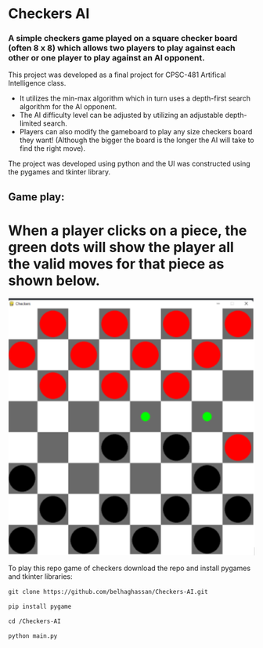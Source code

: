 # Checkers AI
 
### A simple checkers game played on a square checker board (often 8 x 8) which allows two players to play against each other or one player to play against an AI opponent.

This project was developed as a final project for CPSC-481 Artifical Intelligence class.
- It utilizes the min-max algorithm which in turn uses a depth-first search algorithm for the AI opponent.
- The AI difficulty level can be adjusted by utilizing an adjustable depth-limited search.
- Players can also modify the gameboard to play any size checkers board they want! (Although the bigger the board is the longer the AI will take to find the right move).

The project was developed using python and the UI was constructed using the pygames and tkinter library.

## Game play:
When a player clicks on a piece, the green dots will show the player all the valid moves for that piece as shown below.
========
![8 x 8 Checkers Board](https://github.com/belhaghassan/Checkers-AI/blob/main/resources/board.png "Checker Board Gameplay")


To play this repo game of checkers download the repo and install pygames and tkinter libraries:

```
git clone https://github.com/belhaghassan/Checkers-AI.git
```
```
pip install pygame
```
```
cd /Checkers-AI
```
```
python main.py
```

